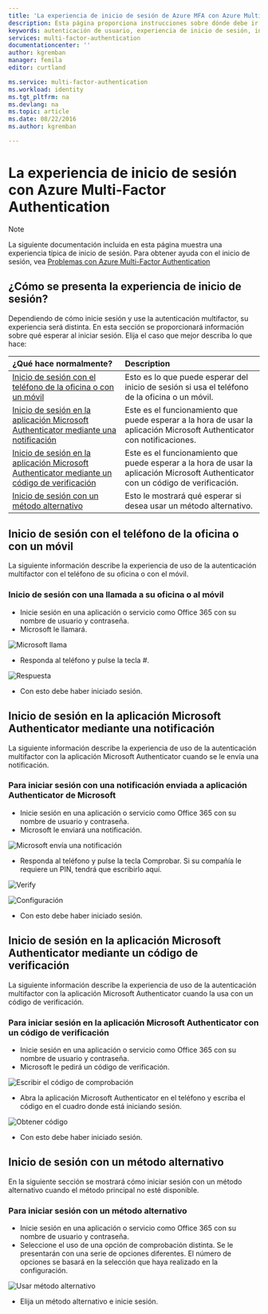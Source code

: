 ```yaml
---
title: 'La experiencia de inicio de sesión de Azure MFA con Azure Multi-Factor Authentication '
description: Esta página proporciona instrucciones sobre dónde debe ir para ver los distintos métodos de inicio de sesión disponibles con Azure MFA.
keywords: autenticación de usuario, experiencia de inicio de sesión, inicio de sesión con el teléfono móvil, inicio de sesión con el teléfono del trabajo
services: multi-factor-authentication
documentationcenter: ''
author: kgremban
manager: femila
editor: curtland

ms.service: multi-factor-authentication
ms.workload: identity
ms.tgt_pltfrm: na
ms.devlang: na
ms.topic: article
ms.date: 08/22/2016
ms.author: kgremban

---
```

# La experiencia de inicio de sesión con Azure Multi-Factor Authentication
> [!NOTE]
> La siguiente documentación incluida en esta página muestra una experiencia típica de inicio de sesión. Para obtener ayuda con el inicio de sesión, vea [Problemas con Azure Multi-Factor Authentication](multi-factor-authentication-end-user-manage-settings.md)
> 
> 

## ¿Cómo se presenta la experiencia de inicio de sesión?
Dependiendo de cómo inicie sesión y use la autenticación multifactor, su experiencia será distinta. En esta sección se proporcionará información sobre qué esperar al iniciar sesión. Elija el caso que mejor describa lo que hace:

| ¿Qué hace normalmente? | Description |
|:--- |:--- |
| [Inicio de sesión con el teléfono de la oficina o con un móvil](#signing-in-with-mobile-or-office-phone) |Esto es lo que puede esperar del inicio de sesión si usa el teléfono de la oficina o un móvil. |
| [Inicio de sesión en la aplicación Microsoft Authenticator mediante una notificación](#signing-in-with-the-microsoft-authenticator-app-using-notification) |Este es el funcionamiento que puede esperar a la hora de usar la aplicación Microsoft Authenticator con notificaciones. |
| [Inicio de sesión en la aplicación Microsoft Authenticator mediante un código de verificación](#signing-in-with-the-microsoft-authenticator-app-using-verification-code) |Este es el funcionamiento que puede esperar a la hora de usar la aplicación Microsoft Authenticator con un código de verificación. |
| [Inicio de sesión con un método alternativo](#signing-in-with-an-alternate-method) |Esto le mostrará qué esperar si desea usar un método alternativo. |

## Inicio de sesión con el teléfono de la oficina o con un móvil
La siguiente información describe la experiencia de uso de la autenticación multifactor con el teléfono de su oficina o con el móvil.

### Inicio de sesión con una llamada a su oficina o al móvil
* Inicie sesión en una aplicación o servicio como Office 365 con su nombre de usuario y contraseña.
* Microsoft le llamará.

![Microsoft llama](./media/multi-factor-authentication-end-user-signin-phone/call.png)

* Responda al teléfono y pulse la tecla #.

![Respuesta](./media/multi-factor-authentication-end-user-signin-phone/phone.png)

* Con esto debe haber iniciado sesión.</li>

## Inicio de sesión en la aplicación Microsoft Authenticator mediante una notificación
La siguiente información describe la experiencia de uso de la autenticación multifactor con la aplicación Microsoft Authenticator cuando se le envía una notificación.

### Para iniciar sesión con una notificación enviada a aplicación Authenticator de Microsoft
* Inicie sesión en una aplicación o servicio como Office 365 con su nombre de usuario y contraseña.
* Microsoft le enviará una notificación.

![Microsoft envía una notificación](./media/multi-factor-authentication-end-user-signin-app-notify/notify.png)

* Responda al teléfono y pulse la tecla Comprobar. Si su compañía le requiere un PIN, tendrá que escribirlo aquí.

![Verify](./media/multi-factor-authentication-end-user-signin-app-notify/phone.png)

![Configuración](./media/multi-factor-authentication-end-user-first-time-mobile-app/scan3.png)

* Con esto debe haber iniciado sesión.

## Inicio de sesión en la aplicación Microsoft Authenticator mediante un código de verificación
La siguiente información describe la experiencia de uso de la autenticación multifactor con la aplicación Microsoft Authenticator cuando la usa con un código de verificación.

### Para iniciar sesión en la aplicación Microsoft Authenticator con un código de verificación
* Inicie sesión en una aplicación o servicio como Office 365 con su nombre de usuario y contraseña.
* Microsoft le pedirá un código de verificación.

![Escribir el código de comprobación](./media/multi-factor-authentication-end-user-signin-app-verify/verify.png)

* Abra la aplicación Microsoft Authenticator en el teléfono y escriba el código en el cuadro donde está iniciando sesión.

![Obtener código](./media/multi-factor-authentication-end-user-signin-app-verify/phone.png)

* Con esto debe haber iniciado sesión.

## Inicio de sesión con un método alternativo
En la siguiente sección se mostrará cómo iniciar sesión con un método alternativo cuando el método principal no esté disponible.

### Para iniciar sesión con un método alternativo
* Inicie sesión en una aplicación o servicio como Office 365 con su nombre de usuario y contraseña.
* Seleccione el uso de una opción de comprobación distinta. Se le presentarán con una serie de opciones diferentes. El número de opciones se basará en la selección que haya realizado en la configuración.

![Usar método alternativo](./media/multi-factor-authentication-end-user-signin-alt/alt.png)

* Elija un método alternativo e inicie sesión.

<!---HONumber=AcomDC_0921_2016-->